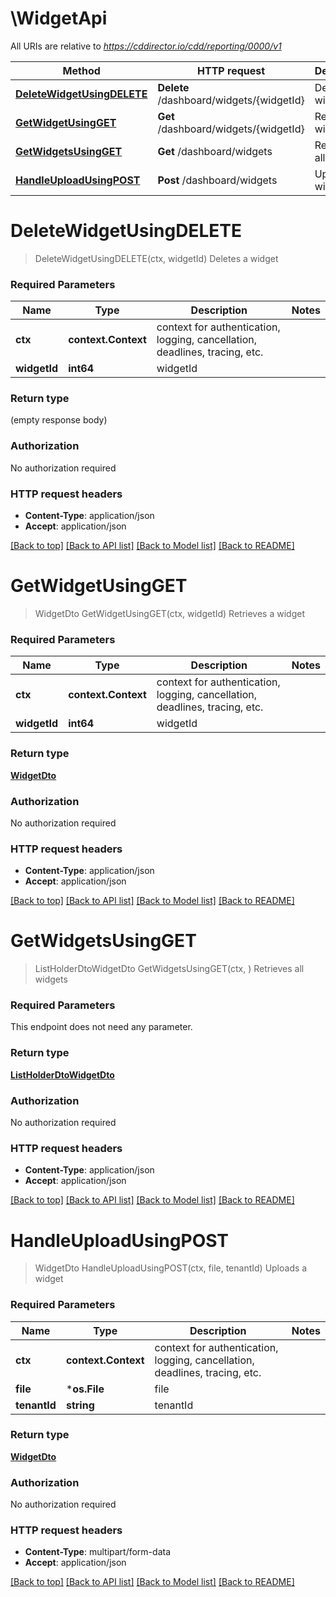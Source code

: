 # \WidgetApi

All URIs are relative to *https://cddirector.io/cdd/reporting/0000/v1*

Method | HTTP request | Description
------------- | ------------- | -------------
[**DeleteWidgetUsingDELETE**](WidgetApi.md#DeleteWidgetUsingDELETE) | **Delete** /dashboard/widgets/{widgetId} | Deletes a widget
[**GetWidgetUsingGET**](WidgetApi.md#GetWidgetUsingGET) | **Get** /dashboard/widgets/{widgetId} | Retrieves a widget
[**GetWidgetsUsingGET**](WidgetApi.md#GetWidgetsUsingGET) | **Get** /dashboard/widgets | Retrieves all widgets
[**HandleUploadUsingPOST**](WidgetApi.md#HandleUploadUsingPOST) | **Post** /dashboard/widgets | Uploads a widget


# **DeleteWidgetUsingDELETE**
> DeleteWidgetUsingDELETE(ctx, widgetId)
Deletes a widget

### Required Parameters

Name | Type | Description  | Notes
------------- | ------------- | ------------- | -------------
 **ctx** | **context.Context** | context for authentication, logging, cancellation, deadlines, tracing, etc.
  **widgetId** | **int64**| widgetId | 

### Return type

 (empty response body)

### Authorization

No authorization required

### HTTP request headers

 - **Content-Type**: application/json
 - **Accept**: application/json

[[Back to top]](#) [[Back to API list]](../README.md#documentation-for-api-endpoints) [[Back to Model list]](../README.md#documentation-for-models) [[Back to README]](../README.md)

# **GetWidgetUsingGET**
> WidgetDto GetWidgetUsingGET(ctx, widgetId)
Retrieves a widget

### Required Parameters

Name | Type | Description  | Notes
------------- | ------------- | ------------- | -------------
 **ctx** | **context.Context** | context for authentication, logging, cancellation, deadlines, tracing, etc.
  **widgetId** | **int64**| widgetId | 

### Return type

[**WidgetDto**](WidgetDto.md)

### Authorization

No authorization required

### HTTP request headers

 - **Content-Type**: application/json
 - **Accept**: application/json

[[Back to top]](#) [[Back to API list]](../README.md#documentation-for-api-endpoints) [[Back to Model list]](../README.md#documentation-for-models) [[Back to README]](../README.md)

# **GetWidgetsUsingGET**
> ListHolderDtoWidgetDto GetWidgetsUsingGET(ctx, )
Retrieves all widgets

### Required Parameters
This endpoint does not need any parameter.

### Return type

[**ListHolderDtoWidgetDto**](ListHolderDto«WidgetDto».md)

### Authorization

No authorization required

### HTTP request headers

 - **Content-Type**: application/json
 - **Accept**: application/json

[[Back to top]](#) [[Back to API list]](../README.md#documentation-for-api-endpoints) [[Back to Model list]](../README.md#documentation-for-models) [[Back to README]](../README.md)

# **HandleUploadUsingPOST**
> WidgetDto HandleUploadUsingPOST(ctx, file, tenantId)
Uploads a widget

### Required Parameters

Name | Type | Description  | Notes
------------- | ------------- | ------------- | -------------
 **ctx** | **context.Context** | context for authentication, logging, cancellation, deadlines, tracing, etc.
  **file** | ***os.File**| file | 
  **tenantId** | **string**| tenantId | 

### Return type

[**WidgetDto**](WidgetDto.md)

### Authorization

No authorization required

### HTTP request headers

 - **Content-Type**: multipart/form-data
 - **Accept**: application/json

[[Back to top]](#) [[Back to API list]](../README.md#documentation-for-api-endpoints) [[Back to Model list]](../README.md#documentation-for-models) [[Back to README]](../README.md)

